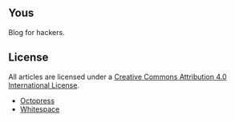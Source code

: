 ## Yous

Blog for hackers.

## License

All articles are licensed under a [Creative Commons Attribution 4.0 International License](http://creativecommons.org/licenses/by/4.0/).

- [Octopress](https://github.com/imathis/octopress#license)
- [Whitespace](https://github.com/lucaslew/whitespace#license)
